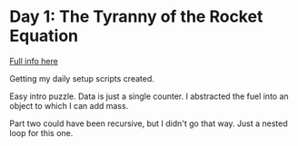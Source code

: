 # Day 1: The Tyranny of the Rocket Equation

[Full info here](https://adventofcode.com/2019/day/1)

Getting my daily setup scripts created.

Easy intro puzzle. Data is just a single counter. I abstracted the
fuel into an object to which I can add mass.

Part two could have been recursive, but I didn't go that way. Just
a nested loop for this one.
